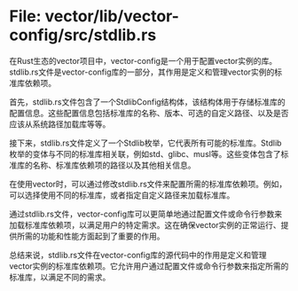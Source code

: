 # File: vector/lib/vector-config/src/stdlib.rs

在Rust生态的vector项目中，vector-config是一个用于配置vector实例的库。stdlib.rs文件是vector-config库的一部分，其作用是定义和管理vector实例的标准库依赖项。

首先，stdlib.rs文件包含了一个StdlibConfig结构体，该结构体用于存储标准库的配置信息。这些配置信息包括标准库的名称、版本、可选的自定义路径、以及是否应该从系统路径加载库等等。

接下来，stdlib.rs文件定义了一个Stdlib枚举，它代表所有可能的标准库。Stdlib枚举的变体与不同的标准库相关联，例如std、glibc、musl等。这些变体包含了标准库的名称、标准库依赖项的路径以及其他相关信息。

在使用vector时，可以通过修改stdlib.rs文件来配置所需的标准库依赖项。例如，可以选择使用不同的标准库，或者指定自定义路径来加载标准库。

通过stdlib.rs文件，vector-config库可以更简单地通过配置文件或命令行参数来加载标准库依赖项，以满足用户的特定需求。这在确保vector实例的正常运行、提供所需的功能和性能方面起到了重要的作用。

总结来说，stdlib.rs文件在vector-config库的源代码中的作用是定义和管理vector实例的标准库依赖项。它允许用户通过配置文件或命令行参数来指定所需的标准库，以满足不同的需求。

